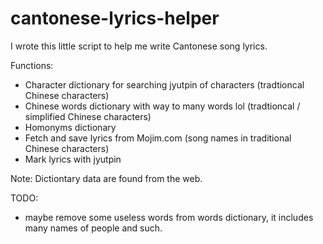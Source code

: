 # cantonese-lyrics-helper
I wrote this little script to help me write Cantonese song lyrics.

Functions:
- Character dictionary for searching jyutpin of characters (tradtioncal Chinese characters)
- Chinese words dictionary with way to many words lol (tradtioncal / simplified Chinese characters)
- Homonyms dictionary
- Fetch and save lyrics from Mojim.com (song names in traditional Chinese characters)
- Mark lyrics with jyutpin

Note:
Dictiontary data are found from the web.

TODO:
- maybe remove some useless words from words dictionary, it includes many names of people and such.
